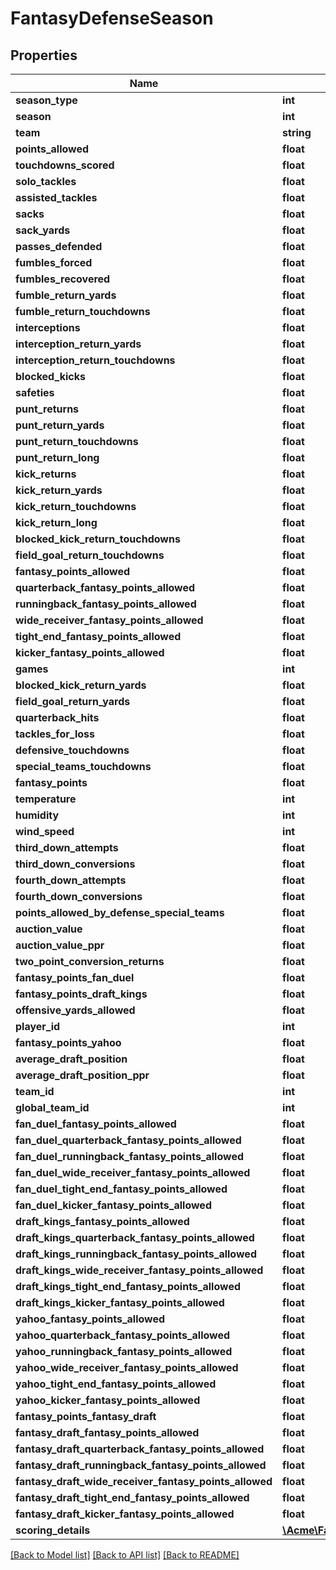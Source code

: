 # FantasyDefenseSeason

## Properties
Name | Type | Description | Notes
------------ | ------------- | ------------- | -------------
**season_type** | **int** |  | [optional] 
**season** | **int** |  | [optional] 
**team** | **string** |  | [optional] 
**points_allowed** | **float** |  | [optional] 
**touchdowns_scored** | **float** |  | [optional] 
**solo_tackles** | **float** |  | [optional] 
**assisted_tackles** | **float** |  | [optional] 
**sacks** | **float** |  | [optional] 
**sack_yards** | **float** |  | [optional] 
**passes_defended** | **float** |  | [optional] 
**fumbles_forced** | **float** |  | [optional] 
**fumbles_recovered** | **float** |  | [optional] 
**fumble_return_yards** | **float** |  | [optional] 
**fumble_return_touchdowns** | **float** |  | [optional] 
**interceptions** | **float** |  | [optional] 
**interception_return_yards** | **float** |  | [optional] 
**interception_return_touchdowns** | **float** |  | [optional] 
**blocked_kicks** | **float** |  | [optional] 
**safeties** | **float** |  | [optional] 
**punt_returns** | **float** |  | [optional] 
**punt_return_yards** | **float** |  | [optional] 
**punt_return_touchdowns** | **float** |  | [optional] 
**punt_return_long** | **float** |  | [optional] 
**kick_returns** | **float** |  | [optional] 
**kick_return_yards** | **float** |  | [optional] 
**kick_return_touchdowns** | **float** |  | [optional] 
**kick_return_long** | **float** |  | [optional] 
**blocked_kick_return_touchdowns** | **float** |  | [optional] 
**field_goal_return_touchdowns** | **float** |  | [optional] 
**fantasy_points_allowed** | **float** |  | [optional] 
**quarterback_fantasy_points_allowed** | **float** |  | [optional] 
**runningback_fantasy_points_allowed** | **float** |  | [optional] 
**wide_receiver_fantasy_points_allowed** | **float** |  | [optional] 
**tight_end_fantasy_points_allowed** | **float** |  | [optional] 
**kicker_fantasy_points_allowed** | **float** |  | [optional] 
**games** | **int** |  | [optional] 
**blocked_kick_return_yards** | **float** |  | [optional] 
**field_goal_return_yards** | **float** |  | [optional] 
**quarterback_hits** | **float** |  | [optional] 
**tackles_for_loss** | **float** |  | [optional] 
**defensive_touchdowns** | **float** |  | [optional] 
**special_teams_touchdowns** | **float** |  | [optional] 
**fantasy_points** | **float** |  | [optional] 
**temperature** | **int** |  | [optional] 
**humidity** | **int** |  | [optional] 
**wind_speed** | **int** |  | [optional] 
**third_down_attempts** | **float** |  | [optional] 
**third_down_conversions** | **float** |  | [optional] 
**fourth_down_attempts** | **float** |  | [optional] 
**fourth_down_conversions** | **float** |  | [optional] 
**points_allowed_by_defense_special_teams** | **float** |  | [optional] 
**auction_value** | **float** |  | [optional] 
**auction_value_ppr** | **float** |  | [optional] 
**two_point_conversion_returns** | **float** |  | [optional] 
**fantasy_points_fan_duel** | **float** |  | [optional] 
**fantasy_points_draft_kings** | **float** |  | [optional] 
**offensive_yards_allowed** | **float** |  | [optional] 
**player_id** | **int** |  | [optional] 
**fantasy_points_yahoo** | **float** |  | [optional] 
**average_draft_position** | **float** |  | [optional] 
**average_draft_position_ppr** | **float** |  | [optional] 
**team_id** | **int** |  | [optional] 
**global_team_id** | **int** |  | [optional] 
**fan_duel_fantasy_points_allowed** | **float** |  | [optional] 
**fan_duel_quarterback_fantasy_points_allowed** | **float** |  | [optional] 
**fan_duel_runningback_fantasy_points_allowed** | **float** |  | [optional] 
**fan_duel_wide_receiver_fantasy_points_allowed** | **float** |  | [optional] 
**fan_duel_tight_end_fantasy_points_allowed** | **float** |  | [optional] 
**fan_duel_kicker_fantasy_points_allowed** | **float** |  | [optional] 
**draft_kings_fantasy_points_allowed** | **float** |  | [optional] 
**draft_kings_quarterback_fantasy_points_allowed** | **float** |  | [optional] 
**draft_kings_runningback_fantasy_points_allowed** | **float** |  | [optional] 
**draft_kings_wide_receiver_fantasy_points_allowed** | **float** |  | [optional] 
**draft_kings_tight_end_fantasy_points_allowed** | **float** |  | [optional] 
**draft_kings_kicker_fantasy_points_allowed** | **float** |  | [optional] 
**yahoo_fantasy_points_allowed** | **float** |  | [optional] 
**yahoo_quarterback_fantasy_points_allowed** | **float** |  | [optional] 
**yahoo_runningback_fantasy_points_allowed** | **float** |  | [optional] 
**yahoo_wide_receiver_fantasy_points_allowed** | **float** |  | [optional] 
**yahoo_tight_end_fantasy_points_allowed** | **float** |  | [optional] 
**yahoo_kicker_fantasy_points_allowed** | **float** |  | [optional] 
**fantasy_points_fantasy_draft** | **float** |  | [optional] 
**fantasy_draft_fantasy_points_allowed** | **float** |  | [optional] 
**fantasy_draft_quarterback_fantasy_points_allowed** | **float** |  | [optional] 
**fantasy_draft_runningback_fantasy_points_allowed** | **float** |  | [optional] 
**fantasy_draft_wide_receiver_fantasy_points_allowed** | **float** |  | [optional] 
**fantasy_draft_tight_end_fantasy_points_allowed** | **float** |  | [optional] 
**fantasy_draft_kicker_fantasy_points_allowed** | **float** |  | [optional] 
**scoring_details** | [**\Acme\FantasyDataStats\\ScoringDetail[]**](ScoringDetail.md) |  | [optional] 

[[Back to Model list]](../README.md#documentation-for-models) [[Back to API list]](../README.md#documentation-for-api-endpoints) [[Back to README]](../README.md)


